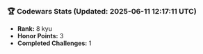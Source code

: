 ### 🏆 Codewars Stats (Updated: 2025-06-11 12:17:11 UTC)

- **Rank:** 8 kyu
- **Honor Points:** 3
- **Completed Challenges:** 1
